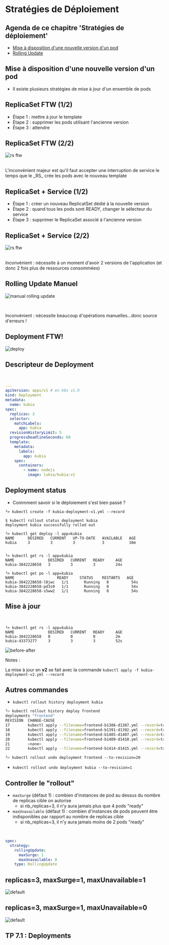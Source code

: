 # Stratégies de Déploiement

<!-- .slide: class="page-title" -->



## Agenda de ce chapitre 'Stratégies de déploiement'

<!-- .slide: class="toc" -->

- [Mise à disposition d'une nouvelle version d'un pod](#/new-pod-version)
- [Rolling Update](#/rolling-update)



## Mise à disposition d'une nouvelle version d'un pod

<!-- .slide: id="new-pod-version" -->

- Il existe plusieurs stratégies de mise à jour d'un ensemble de pods



## ReplicaSet FTW (1/2)

- Étape 1 : mettre à jour le template
- Étape 2 : supprimer les pods utilisant l'ancienne version
- Étape 3 : attendre



## ReplicaSet FTW (2/2)

![rs ftw](ressources/kia-update-pods-with-rc-and-downtime.png)

<br/>
L'inconvénient majeur est qu'il faut accepter une interruption de service le temps que le _RS_ crée les pods avec le nouveau template



## ReplicaSet + Service (1/2)

- Étape 1 : créer un nouveau ReplicatSet dédié à la nouvelle version
- Étape 2 : quand tous les pods sont READY, changer le sélecteur du service
- Étape 3 : supprimer le ReplicaSet associé à l'ancienne version



## ReplicaSet + Service (2/2)

![rs ftw](ressources/kia-update-pods-with-rc-and-service.png)

<br/>
Inconvénient : nécessite à un moment d'avoir 2 versions de l'application (et donc 2 fois plus de ressources consommées)



## Rolling Update Manuel

![manual rolling update](ressources/kia-update-pods-with-rc-and-service-rolling-update.png)

<br/>

Inconvénient : nécessite beaucoup d'opérations manuelles...donc source d'erreurs !



## Deployment FTW!

![deploy](ressources/kubia-deployment.png)



## Descripteur de Deployment

<br/>

```yaml
---
apiVersion: apps/v1 # en k8s v1.9
kind: Deployment
metadata:
  name: kubia
spec:
  replicas: 3
  selector:
    matchLabels:
      app: kubia
  revisionHistoryLimit: 5
  progressDeadlineSeconds: 60
  template:
    metadata:
      labels:
        app: kubia
    spec:
      containers:
        - name: nodejs
          image: luksa/kubia:v1
```



## Deployment status

- Commment savoir si le déploiement s'est bien passé ?

```shell
└> kubectl create -f kubia-deployment-v1.yml --record
```

```shell
$ kubectl rollout status deployment kubia
deployment kubia successfully rolled out
```

```shell
└> kubectl get deploy -l app=kubia
NAME      DESIRED   CURRENT   UP-TO-DATE   AVAILABLE   AGE
kubia     3         3         3            3           16m

```

```shell

└> kubectl get rs -l app=kubia
NAME               DESIRED   CURRENT   READY     AGE
kubia-3842228658   3         3         3         24s
```

```shell
└> kubectl get po -l app=kubia
NAME                   READY     STATUS    RESTARTS   AGE
kubia-3842228658-l0jwc   1/1       Running   0          54s
kubia-3842228658-pd3s9   1/1       Running   0          54s
kubia-3842228658-s5ww2   1/1       Running   0          54s

```



## Mise à jour

<br/>

```shell
└> kubectl get rs -l app=kubia
NAME               DESIRED   CURRENT   READY     AGE
kubia-3842228658   0         0         0         2m
kubia-43373277     3         3         3         52s
```

![before-after](ressources/kubia-deployment-before-after.png)


Notes :

La mise à jour en **v2** se fait avec la commande `kubectl apply -f kubia-deployment-v2.yml --record`



## Autres commandes

- `kubectl rollout history deployment kubia`

```bash
└> kubectl rollout history deploy frontend
deployments "frontend"
REVISION  CHANGE-CAUSE
17        kubectl apply --filename=frontend-b1386-d1387.yml --record=true
18        kubectl apply --filename=frontend-b1391-d1392.yml --record=true
19        kubectl apply --filename=frontend-b1405-d1407.yml --record=true
20        kubectl apply --filename=frontend-b1409-d1410.yml --record=true
21        <none>
22        kubectl apply --filename=frontend-b1414-d1415.yml --record=true

└> kubectl rollout undo deployment frontend ‐‐to‐revision=20

```

- `kubectl rollout undo deployment kubia ‐‐to‐revision=1`



## Controller le "rollout"

- `maxSurge` (défaut 1) : combien d'instances de pod au dessus du nombre de replicas cible on autorise
  - si nb_replicas=3, il n'y aura jamais plus que 4 pods "ready"
- `maxUnavailable` (défaut 1) : combien d'instances de pods peuvent être indisponibles par rapport au nombre de replicas cible
  - si nb_replicas=3, il n'y aura jamais moins de 2 pods "ready"

<br/>

```yaml
spec:
  strategy:
    rollingUpdate:
      maxSurge: 1
      maxUnavailable: 0
    type: RollingUpdate
```



## replicas=3, maxSurge=1, maxUnavailable=1

![default](ressources/kubia-maxsurge-maxunavailable-default.png)



## replicas=3, maxSurge=1, maxUnavailable=0

![default](ressources/kubia-maxsurge-maxunavailable0-default.png)



## TP 7.1 : Deployments

<!-- .slide: class="page-tp7" -->



<!-- .slide: class="page-questions" -->
